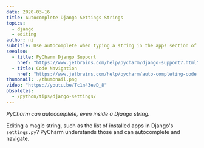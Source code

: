 ```yaml
---
date: 2020-03-16
title: Autocomplete Django Settings Strings
topics:
  - django
  - editing
author: ni
subtitle: Use autocomplete when typing a string in the apps section of your settings file.
seealso:
  - title: PyCharm Django Support
    href: "https://www.jetbrains.com/help/pycharm/django-support7.html"
  - title: Code Navigation
    href: "https://www.jetbrains.com/help/pycharm/auto-completing-code.html"
thumbnail: ./thumbnail.png
video: "https://youtu.be/Tc1n43evD_8"
obsoletes:
  - /python/tips/django-settings/
---
```


_PyCharm can autocomplete, even inside a Django string._

Editing a magic string, such as the list of installed apps in Django's `settings.py`? PyCharm understands those and can autocomplete and navigate.
